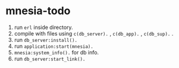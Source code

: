 # mnesia-todo

1. run ```erl``` inside directory.
2. compile with files using ```c(db_server).``` , ```c(db_app).``` , ```c(db_sup).``` .
3. run ```db_server:install().```
4. run ```application:start(mnesia).```
5. ```mnesia:system_info().``` for db info.
6. run ```db_server:start_link().```
